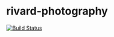 # rivard-photography
[![Build Status](https://travis-ci.org/RLijewski/rivard-photography.svg?branch=master)](https://travis-ci.org/RLijewski/rivard-photography)
